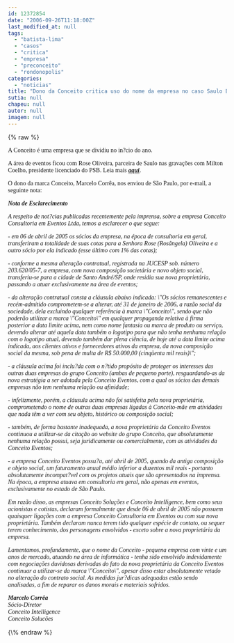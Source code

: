 ```yaml
---
id: 12372854
date: "2006-09-26T11:18:00Z"
last_modified_at: null
tags:
  - "batista-lima"
  - "casos"
  - "critica"
  - "empresa"
  - "preconceito"
  - "rondonopolis"
categories:
  - "noticias"
title: "Dono da Conceito critica uso do nome da empresa no caso Saulo Batista"
sutia: null
chapeu: null
autor: null
imagem: null
---
```

{\% raw %}
<p><P><FONT face=Verdana>A Conceito é uma empresa que se dividiu no in?cio do ano.</FONT></P></p>
<p><P><FONT face=Verdana>A área de eventos ficou com Rose Oliveira, parceira de Saulo nas gravações com Milton Coelho, presidente licenciado do PSB. Leia mais <STRONG><EM><A href=\"https://jc3.uol.com.br/blogs/jc/2006/09/23/index.php#1676\" target=_blank>aqui</A></EM></STRONG>.</FONT></P></p>
<p><P><FONT face=Verdana>O dono da marca Conceito, Marcelo Corrêa, nos enviou de São Paulo, por e-mail, a seguinte nota:</FONT></P></p>
<p><P><EM><B><FONT face=Verdana>Nota de Esclarecimento</FONT></B><FONT face=Verdana> </FONT></EM></P></p>
<p><P><EM><FONT face=Verdana>A respeito de not?cias publicadas recentemente pela imprensa, sobre a empresa Conceito Consultoria em Eventos Ltda, temos a esclarecer o que segue:</FONT><FONT face=Verdana> </FONT></EM></P></p>
<p><P><FONT face=Verdana><EM>- em 06 de abril de 2005 os sócios da empresa, na época de consultoria em geral, transferiram a totalidade de suas cotas para a Senhora Rose (Rosângela) Oliveira e a outro sócio por ela indicado (esse último com 1% das cotas); </EM></FONT></P></p>
<p><P><EM><FONT face=Verdana>- conforme a mesma alteração contratual, registrada na JUCESP sob. número 203.620/05-7, a empresa, com nova composição societária e novo objeto social, transferiu-se para a cidade de Santo André/SP, onde residia sua nova proprietária, passando a atuar exclusivamente na área de eventos;</FONT><FONT face=Verdana> </FONT></EM></P></p>
<p><P><EM><FONT face=Verdana>- da alteração contratual consta a cláusula abaixo indicada: \"Os sócios remanescentes e recém-admitido comprometem-se a alterar, até 31 de janeiro de 2006, a razão social da sociedade, dela excluindo qualquer referência à marca \"Conceito\", sendo que não poderão utilizar a marca \"Conceito\" em qualquer propaganda relativa à firma posterior a data limite acima, nem como nome fantasia ou marca de produto ou serviço, devendo alterar até aquela data também o logotipo para que não tenha nenhuma relação com o logotipo atual, devendo também dar plena ciência, de hoje até a data limite acima indicada, aos clientes ativos e fornecedores ativos da empresa, da nova composição social da mesma, sob pena de multa de R$ 50.000,00 (cinqüenta mil reais)\";</FONT><FONT face=Verdana> </FONT></EM></P></p>
<p><P><EM><FONT face=Verdana>- a cláusula acima foi inclu?da com o n?tido propósito de proteger os interesses das outras duas empresas do grupo Conceito (ambas de pequeno porte), resguardando-as da nova estratégia a ser adotada pela Conceito Eventos, com a qual os sócios das demais empresas não tem nenhuma relação ou afinidade;</FONT><FONT face=Verdana> </FONT></EM></P></p>
<p><P><EM><FONT face=Verdana>- infelizmente, porém, a cláusula acima não foi satisfeita pela nova proprietária, comprometendo o nome de outras duas empresas ligadas à Conceito-mãe em atividades que nada têm a ver com seu objeto, histórico ou composição social;</FONT><FONT face=Verdana> </FONT></EM></P></p>
<p><P><EM><FONT face=Verdana>- também, de forma bastante inadequada, a nova proprietária da Conceito Eventos continuou a utilizar-se da citação ao website do grupo Conceito, que absolutamente nenhuma relação possui, seja juridicamente ou comercialmente, com as atividades da Conceito Eventos;</FONT><FONT face=Verdana> </FONT></EM></P></p>
<p><P><EM><FONT face=Verdana>- a empresa Conceito Eventos possu?a, até abril de 2005, quando da antiga composição e objeto social, um faturamento anual médio inferior a duzentos mil reais - portanto absolutamente incompat?vel com os projetos atuais que são apresentados na imprensa. Na época, a empresa atuava em consultoria em geral, não apenas em eventos, exclusivamente no estado de São Paulo.</FONT><FONT face=Verdana> </FONT></EM></P></p>
<p><P><FONT face=Verdana><EM>Em razão disso, as empresas Conceito Soluções e Conceito Intelligence, bem como seus acionistas e cotistas, declaram formalmente que desde 06 de abril de 2005 não possuem quaisquer ligações com a empresa Conceito Consultoria em Eventos ou com sua nova proprietária. Também declaram nunca terem tido qualquer espécie de contato, ou sequer terem conhecimento, dos personagens envolvidos - exceto sobre a nova proprietária da empresa. </EM></FONT></P></p>
<p><P><FONT face=Verdana><EM>Lamentamos, profundamente, que o nome da Conceito - pequena empresa com vinte e um anos de mercado, atuando na área de informática - tenha sido envolvido indevidamente com negociações duvidosas derivadas do fato da nova proprietária da Conceito Eventos continuar a utilizar-se da marca \"Conceito\", apesar disso estar absolutamente vetado no alteração do contrato social. As medidas jur?dicas adequadas estão sendo analisadas, a fim de reparar os danos morais e materiais sofridos. </EM></FONT></P><B></p>
<p><P><EM><FONT face=Verdana>Marcelo Corrêa </FONT><BR></EM></B><FONT face=Verdana><EM>Sócio-Diretor <BR>Conceito Intelligence</EM></FONT><EM><FONT face=Verdana> <BR></FONT><FONT face=Arial><FONT face=Verdana>Conceito Solucões</FONT> </P></FONT></EM> </p>
{\% endraw %}
